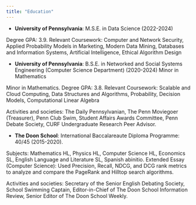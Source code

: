 ```yaml
---
title: "Education"
---
```


- **University of Pennsylvania**: M.S.E. in Data Science (2022-2024)

Degree GPA: 3.9. Relevant Coursework: Computer and Network Security, Applied Probability Models in Marketing, Modern Data Mining, Databases and Information Systems, Artificial Intelligence, Ethical Algorithm Design

- **University of Pennsylvania**: B.S.E. in Networked and Social Systems Engineering (Computer Science Department) (2020-2024)
  Minor in Mathematics

Minor in Mathematics. Degree GPA: 3.8. Relevant Coursework: Scalable and Cloud Computing, Data Structures and Algorithms, Probability, Decision Models, Computational Linear Algebra

Activities and societies: The Daily Pennsylvanian, The Penn Moviegoer (Treasurer), Penn Club Swim, Student Affairs Awards Committee, Penn Debate Society, CURF Undergraduate Research Peer Advisor.

- **The Doon School**: International Baccalareaute Diploma Programme: 40/45 (2015-2020).

Subjects: Mathematics HL, Physics HL, Computer Science HL, Economics SL, English Language and Literature SL, Spanish abinitio. Extended Essay (Computer Science): Used Precision, Recall, NDCG, and DCG rank metrics to analyze and compare the PageRank and Hilltop search algorithms.

Activities and societies: Secretary of the Senior English Debating Society, School Swimming Captain, Editor-in-Chief of The Doon School Information Review, Senior Editor of The Doon School Weekly.
